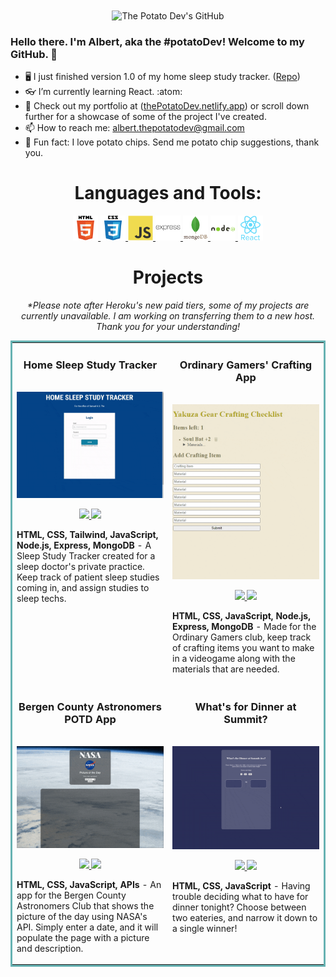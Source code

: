 <div align="center"><img src="https://i.imgur.com/ppO4FP6.png" alt="The Potato Dev's GitHub" align="center"></div>

### Hello there. I'm Albert, aka the #potatoDev! Welcome to my GitHub. 👋

<!--
**thePotatoDev-git/thePotatoDev-git** is a ✨ _special_ ✨ repository because its `README.md` (this file) appears on your GitHub profile.

Here are some ideas to get you started: -->

- 🖥️ I just finished version 1.0 of my home sleep study tracker. ([Repo](https://github.com/thePotatoDev-git/sleep-study-tracker))
- 👓 I’m currently learning React. :atom:
- 📂 Check out my portfolio at ([thePotatoDev.netlify.app](https://thepotatodev.netlify.app/)) or scroll down further for a showcase of some of the project I've created.
- 📫 How to reach me: albert.thepotatodev@gmail.com
- 🥔 Fun fact: I love potato chips. Send me potato chip suggestions, thank you.

<h1 align="center">Languages and Tools:</h1>
<p align="center"> <a href="https://www.w3.org/html/" target="_blank" rel="noreferrer"> <img src="https://raw.githubusercontent.com/devicons/devicon/master/icons/html5/html5-original-wordmark.svg" alt="html5" width="40" height="40"/> <a href="https://www.w3schools.com/css/" target="_blank" rel="noreferrer"> <img src="https://raw.githubusercontent.com/devicons/devicon/master/icons/css3/css3-original-wordmark.svg" alt="css3" width="40" height="40"/> </a> <a href="https://developer.mozilla.org/en-US/docs/Web/JavaScript" target="_blank" rel="noreferrer"> <img src="https://raw.githubusercontent.com/devicons/devicon/master/icons/javascript/javascript-original.svg" alt="javascript" width="40" height="40"/> </a> <a href="https://expressjs.com" target="_blank" rel="noreferrer"> <img src="https://raw.githubusercontent.com/devicons/devicon/master/icons/express/express-original-wordmark.svg" alt="express" width="40" height="40"/> </a>  </a>  <a href="https://www.mongodb.com/" target="_blank" rel="noreferrer"> <img src="https://raw.githubusercontent.com/devicons/devicon/master/icons/mongodb/mongodb-original-wordmark.svg" alt="mongodb" width="40" height="40"/> </a> <a href="https://nodejs.org" target="_blank" rel="noreferrer"> <img src="https://raw.githubusercontent.com/devicons/devicon/master/icons/nodejs/nodejs-original-wordmark.svg" alt="nodejs" width="40" height="40"/> </a> <a href="https://reactjs.org/" target="_blank" rel="noreferrer"> <img src="https://raw.githubusercontent.com/devicons/devicon/master/icons/react/react-original-wordmark.svg" alt="react" width="40" height="40"/> </a> </p>


<h1 align="center">Projects</h1>
<p align="center"><i>*Please note after Heroku's new paid tiers, some of my projects are currently unavailable. I am working on transferring them to a new host. Thank you for your understanding!</i></p>
<table bordercolor="#66b2b2">
  
  <tr>
  <td width="50%" valign="top">
      <h3 align="center">Home Sleep Study Tracker</h3>
        <br />
        <a target="_blank" href="https://hst-tracker.up.railway.app/">
          <img src="images/hsttracker.gif" width="100%" alt="HST tracker gif"/>
        </a>
        <br />
        <p align="center">
          
  <a href="https://github.com/thePotatoDev-git/sleep-study-tracker" target="_blank">
    <img src="https://img.shields.io/static/v1?label=|&message=REPO&color=23555f&style=plastic&logo=github&logo-color=white"/>
  </a>
  <a href="https://hst-tracker.up.railway.app/" target="_blank">
    <img src="https://img.shields.io/static/v1?label=|&message=WEBSITE&color=cdf998&style=plastic&logo=wordpress&logo-color=white"/>
  </a>
      </p>
        <p><strong>HTML, CSS, Tailwind, JavaScript, Node.js, Express, MongoDB</strong> - A Sleep Study Tracker created for a sleep doctor's private practice. Keep track of patient sleep studies coming in, and assign studies to sleep techs.</p>
    </td>
    <td width="50%" valign="top">
      <h3 align="center">Ordinary Gamers' Crafting App</h3>
        <br />
        <a target="_blank" href="https://og-crafting.cyclic.app/">
          <img src="images/yakuza.gif" width="100%" alt="Yakuza Gear Crafting app gif"/>
        </a>
        <br />
        <p align="center">
          
  <a href="https://github.com/thePotatoDev-git/yakuza-crafting-app-MVC" target="_blank">
    <img src="https://img.shields.io/static/v1?label=|&message=REPO&color=23555f&style=plastic&logo=github&logo-color=white"/>
  </a>
  <a href="https://og-crafting.cyclic.app/" target="_blank">
    <img src="https://img.shields.io/static/v1?label=|&message=WEBSITE&color=cdf998&style=plastic&logo=wordpress&logo-color=white"/>
  </a>
      </p>
        <p><strong>HTML, CSS, JavaScript, Node.js, Express, MongoDB</strong> - Made for the Ordinary Gamers club, keep track of crafting items you want to make in a videogame along with the materials that are needed.</p>
    </td>
    
  </tr>
  
  <tr>
  <td width="50%" valign="top">
      <h3 align="center">Bergen County Astronomers POTD App</h3>
        <br />
        <a target="_blank" href="https://thepotatodev-git.github.io/Bergen-County-Astronomers-POTD/">
          <img src="images/nasagif.gif" width="100%" alt="Excuse generator app"/>
        </a>
        <br />
        <p align="center">
          
  <a href="https://github.com/thePotatoDev-git/Bergen-County-Astronomers-POTD" target="_blank">
    <img src="https://img.shields.io/static/v1?label=|&message=REPO&color=23555f&style=plastic&logo=github&logo-color=white"/>
  </a>
  <a href="https://thepotatodev-git.github.io/Bergen-County-Astronomers-POTD/" target="_blank">
    <img src="https://img.shields.io/static/v1?label=|&message=WEBSITE&color=cdf998&style=plastic&logo=wordpress&logo-color=white"/>
  </a>
      </p>
        <p><strong>HTML, CSS, JavaScript, APIs</strong> - An app for the Bergen County Astronomers Club that shows the picture of the day using NASA's API. Simply enter a date, and it will populate the page with a picture and description.</p>
    </td>
    <td width="50%" valign="top">
      <h3 align="center">What's for Dinner at Summit?</h3>
      <br />
        <a target="_blank" href="https://dinneratsummit.netlify.app/">
          <img src="images/dinnerapp.gif" width="100%" alt="Dinner Picker gif"/>
        </a>
      <br />
        <p align="center">
  <a href="https://github.com/thePotatoDev-git/whats-for-dinner-at-summit" target="_blank">
    <img src="https://img.shields.io/static/v1?label=|&message=REPO&color=23555f&style=plastic&logo=github&logo-color=white"/>
  </a>
  <a href="https://dinneratsummit.netlify.app/" target="_blank">
    <img src="https://img.shields.io/static/v1?label=|&message=WEBSITE&color=cdf998&style=plastic&logo=wordpress&logo-color=white"/>
  </a>
      </p>
        <p><strong>HTML, CSS, JavaScript</strong> - Having trouble deciding what to have for dinner tonight? Choose between two eateries, and narrow it down to a single winner!</p>
    </td>
  </tr>
</table>
            


